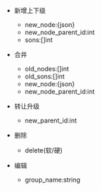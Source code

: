 - 新增上下级
    - new_node:{json}
    - new_node_parent_id:int
    - sons:[]int

- 合并
    - old_nodes:[]int
    - old_sons:[]int
    - new_node:{json}
    - new_node_parent_id:int

- 转让升级
    - new_parent_id:int

- 删除
    - delete(软/硬)

- 编辑
    - group_name:string





